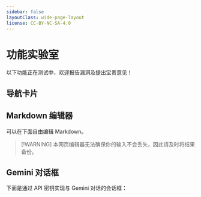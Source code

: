 ```yaml
---
sidebar: false
layoutClass: wide-page-layout
license: CC-BY-NC-SA-4.0
---
```


# 功能实验室

以下功能正在测试中，欢迎报告漏洞及提出宝贵意见！

## 导航卡片

<NavCardGrid :columns="5">
  <NavCard
    title="Rust 程序设计语言"
    description="社区支持的最新版 Rust 标准教科书"
    link="https://rust-exercises.com/100-exercises/"
  />
  <NavCard
    title="100 Exercises"
    description="通过 100 道练习从零学习 Rust"
    link="https://rust-exercises.com/100-exercises/"
  />
  <NavCard
    title="Comprehensive Rust🦀"
    description="由 Android 团队开发，每节均配备练习"
    link="https://google.github.io/comprehensive-rust/zh-CN/index.html"
  />
  <NavCard
    title="Rust Cookbook"
    description="通过代码实例展示 Rust 生态系统的一角"
    link="https://play.rust-lang.org/"
  />
  <NavCard
    title="Rust 参考手册"
    description="对教科书的补充，适合有语言基础者"
    link="https://rust-exercises.com/100-exercises/"
  />
  <NavCard
    title="The Rustonomicon"
    description="对参考手册的补充，适合有语言基础者"
    link="https://doc.rust-lang.org/nomicon/"
  />
  <NavCard
    title="Effective Rust"
    description="进一步精进 Rust 代码能力"
    link="https://www.lurklurk.org/effective-rust/title-page.html"
  />
  <NavCard
    title="Rust 宏小册"
    description="深入理解 Rust 宏，适合有语言基础者"
    link="https://zjp-cn.github.io/tlborm/"
  />
  <NavCard
    title="Rust Playground"
    description="线上编译运行 Rust 代码的好去处"
    link="https://play.rust-lang.org/"
  />
  
</NavCardGrid>

## Markdown 编辑器

可以在下面自由编辑 Markdown。

> [!WARNING] 本网页编辑器无法确保你的输入不会丢失，因此请及时将结果备份。

<ClientOnly>
  <MarkdownPlayground title="Akademia Markdown 编辑器" />
</ClientOnly>

## Gemini 对话框

下面是通过 API 密钥实现与 Gemini 对话的会话框：

<GeminiChat />
